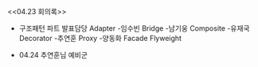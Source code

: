 <<04.23 회의록>>

 - 구조패턴 파트 발표담당
    Adapter -임수빈
    Bridge -남기웅
    Composite -유재국
    Decorator -추연훈
    Proxy -양동화
    Facade
    Flyweight
    
* 04.24 추연훈님 예비군
 
